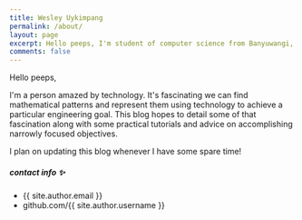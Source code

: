 ```yaml
---
title: Wesley Uykimpang
permalink: /about/
layout: page
excerpt: Hello peeps, I'm student of computer science from Banyuwangi, living in Jogjakarta. This blog for documentation about my programming journey, running on jekyll, hosting on netlify and using my own simple theme.
comments: false
---
```


Hello peeps,

I'm a person amazed by technology. It's fascinating we can find mathematical patterns and represent them using technology to achieve a particular engineering goal. This blog hopes to detail some of that fascination along with some practical tutorials and advice on accomplishing narrowly focused objectives.

I plan on updating this blog whenever I have some spare time!

##### contact info ✨

- {{ site.author.email }}
- github.com/{{ site.author.username }}
